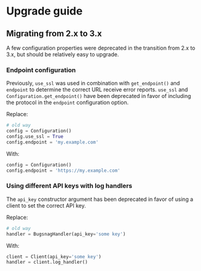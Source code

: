 # Upgrade guide

## Migrating from 2.x to 3.x

A few configuration properties were deprecated in the transition from 2.x to
3.x, but should be relatively easy to upgrade.

### Endpoint configuration

Previously, `use_ssl` was used in combination with `get_endpoint()` and
`endpoint` to determine the correct URL receive error reports. `use_ssl` and
`Configuration.get_endpoint()` have been deprecated in favor of including the
protocol in the `endpoint` configuration option.

Replace:

```python
# old way
config = Configuration()
config.use_ssl = True
config.endpoint = 'my.example.com'
```

With:

```python
config = Configuration()
config.endpoint = 'https://my.example.com'
```

### Using different API keys with log handlers

The `api_key` constructor argument has been deprecated in favor of using a
client to set the correct API key.

Replace:

```python
# old way
handler = BugsnagHandler(api_key='some key')
```

With:

```python
client = Client(api_key='some key')
handler = client.log_handler()
```
